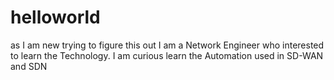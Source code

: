 # helloworld
as I am new trying to figure this out
I am a Network Engineer who interested to learn the Technology.
I am curious learn the Automation used in SD-WAN and SDN
